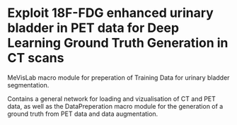 # Exploit 18F-FDG enhanced urinary bladder in PET data for Deep Learning Ground Truth Generation in CT scans

MeVisLab macro module for preperation of Training Data for urinary bladder segmentation.

Contains a general network for loading and vizualisation of CT and PET data, as well as the DataPreperation macro module for the generation of a ground truth from PET data and data augmentation.
